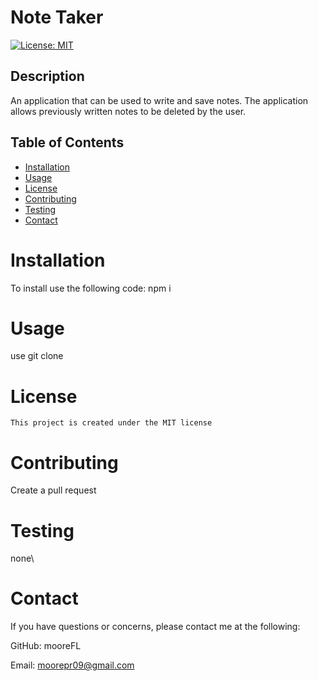 # Note Taker
  [![License: MIT](https://img.shields.io/badge/License-MIT-yellow.svg)](https://opensource.org/licenses/MIT)

  ## Description 
An application that can be used to write and save notes. The application allows previously written notes to be deleted by the user.
  ## Table of Contents 
  * [Installation](#installation) 
  * [Usage](#Usage)
  * [License](#License)
  * [Contributing](#Contributing)
  * [Testing](#Testing)
  * [Contact](#Contact)
  
  # Installation
  To install use the following code:
   npm i

  # Usage
  use git clone
  
  # License
    This project is created under the MIT license

  # Contributing
  Create a pull request

  # Testing
  none\

  # Contact
  If you have questions or concerns, please contact me at the following: 

  GitHub: mooreFL 

  Email: moorepr09@gmail.com 
